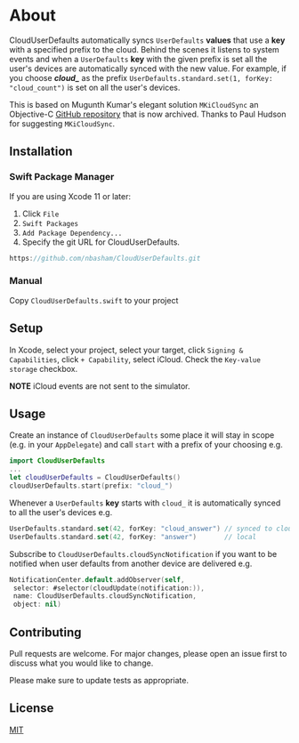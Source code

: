 # About

CloudUserDefaults automatically syncs `UserDefaults` **values** that use a **key** with a specified prefix to the cloud. Behind the scenes it listens to system events and when a `UserDefaults` **key** with the given prefix is set all the user's devices are automatically synced with the new value. For example, if you choose ***cloud_*** as the prefix `UserDefaults.standard.set(1, forKey: "cloud_count")` is set on all the user's devices.

This is based on Mugunth Kumar's elegant solution `MKiCloudSync` an Objective-C [GitHub repository](https://github.com/MugunthKumar/MKiCloudSync) that is now archived. Thanks to Paul Hudson for suggesting `MKiCloudSync`.

## Installation

### Swift Package Manager
If you are using Xcode 11 or later:
 1. Click `File`
 2. `Swift Packages`
 3. `Add Package Dependency...`
 4. Specify the git URL for CloudUserDefaults.

```swift
https://github.com/nbasham/CloudUserDefaults.git
```

### Manual
Copy `CloudUserDefaults.swift` to your project

## Setup
In Xcode, select your project, select your target, click `Signing & Capabilities`, click `+ Capability`, select iCloud. Check the `Key-value storage` checkbox.

**NOTE** iCloud events are not sent to the simulator.

## Usage
Create an instance of `CloudUserDefaults` some place it will stay in scope (e.g. in your `AppDelegate`) and call `start` with a prefix of your choosing e.g.
```swift
import CloudUserDefaults
...
let cloudUserDefaults = CloudUserDefaults()
cloudUserDefaults.start(prefix: "cloud_")
```
Whenever a `UserDefaults` **key** starts with `cloud_` it is automatically synced to all the user's devices e.g.
```swift
UserDefaults.standard.set(42, forKey: "cloud_answer") // synced to cloud
UserDefaults.standard.set(42, forKey: "answer")       // local
```

Subscribe to `CloudUserDefaults.cloudSyncNotification` if you want to be notified when user defaults from another device are delivered e.g.
```swift
NotificationCenter.default.addObserver(self,
 selector: #selector(cloudUpdate(notification:)),
 name: CloudUserDefaults.cloudSyncNotification,
 object: nil)
```
## Contributing
Pull requests are welcome. For major changes, please open an issue first to discuss what you would like to change.

Please make sure to update tests as appropriate.

## License
[MIT](https://choosealicense.com/licenses/mit/)


